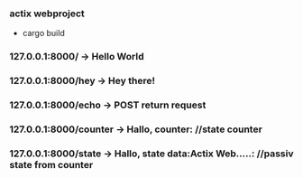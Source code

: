 ### actix webproject

+ cargo build

### 127.0.0.1:8000/           -> Hello World
### 127.0.0.1:8000/hey        -> Hey there! 
### 127.0.0.1:8000/echo       -> POST return request
### 127.0.0.1:8000/counter    -> Hallo, counter:<i32>  //state counter
### 127.0.0.1:8000/state      -> Hallo, state data:Actix Web.....:<i32>  //passiv state from counter